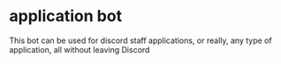 # application bot
 This bot can be used for discord staff applications, or really, any type of application, all without leaving Discord
